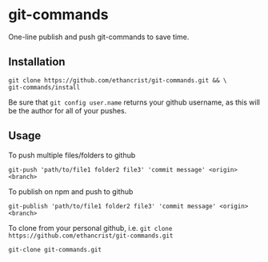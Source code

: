 # git-commands
One-line publish and push git-commands to save time.

## Installation
```
git clone https://github.com/ethancrist/git-commands.git && \
git-commands/install
```
Be sure that ``` git config user.name ``` returns your github username, as this will be the author for all of your pushes.

## Usage
To push multiple files/folders to github
```
git-push 'path/to/file1 folder2 file3' 'commit message' <origin> <branch>
```

To publish on npm and push to github
```
git-publish 'path/to/file1 folder2 file3' 'commit message' <origin> <branch>
```

To clone from your personal github, i.e. ``` git clone https://github.com/ethancrist/git-commands.git ```
```
git-clone git-commands.git
```
